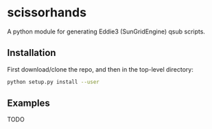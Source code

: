 scissorhands
=============

A python module for generating Eddie3 (SunGridEngine) qsub scripts.

Installation
-------------

First download/clone the repo, and then in the top-level directory:

```bash
python setup.py install --user
```

Examples
--------

TODO